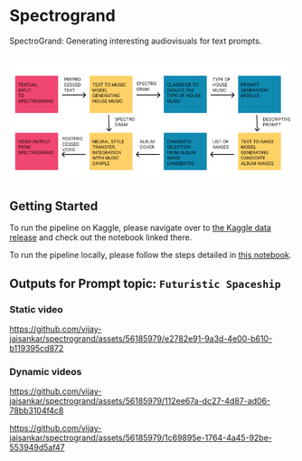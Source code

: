 # Spectrogrand
SpectroGrand: Generating interesting audiovisuals for text prompts.

![Architecture Diagram](./docs/static/Spectrogrand_Architecture_Diagram.png)
---

## Getting Started
<i class="fa-brands fa-kaggle"></i>

To run the pipeline on Kaggle, please navigate over to [the Kaggle data release](https://www.kaggle.com/datasets/vijayjaisankar/spectrogrand-public-release/) and check out the notebook linked there. 

<i class="fa-solid fa-laptop"></i>

To run the pipeline locally, please follow the steps detailed in [this notebook](./spectrogrand_pipeline.ipynb).



## Outputs for Prompt topic: `Futuristic Spaceship`

### Static video
https://github.com/vijay-jaisankar/spectrogrand/assets/56185979/e2782e91-9a3d-4e00-b610-b119395cd872

### Dynamic videos
https://github.com/vijay-jaisankar/spectrogrand/assets/56185979/112ee67a-dc27-4d87-ad06-78bb3104f4c8

https://github.com/vijay-jaisankar/spectrogrand/assets/56185979/1c69895e-1764-4a45-92be-553949d5af47

